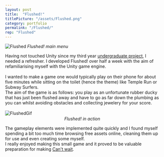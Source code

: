```yaml
---
layout: post
title:  "Flushed!"
titlePicture: "/assets/Flushed.png"
category: portfolio
permalink: "/Flushed/"
rep: "Flushed"
---
```


<!--end-excerpt-->

![Flushed]({{site.url}}/assets/FlushedMenu.png)
*Flushed! main menu*

Having not touched Unity since my third year [undergraduate project][proteinVisualiserLink], I needed a refresher. I developed Flushed! over half a week with the aim of refamiliarising myself with the Unity game engine.\
\
I wanted to make a game one would typically play on their phone for about five minutes while sitting on the toilet (hence the theme) like Temple Run or Subway Surfers.\
The aim of the game is as follows: you play as an unfortunate rubber ducky that has just been flushed away and have to go as far down the plumbing as you can whilst avoiding obstacles and collecting jewelery for your score.\
\
![FlushedGif]({{site.url}}/assets/Flushed.gif)
<p style="text-align:center; margin-top:-13px">
<em>Flushed! in action</em>
</p>

The gameplay elements were implemented quite quickly and I found myself spending a bit too much time browsing free assets online, cleaning them up for use and even creating some myself.\
I really enjoyed making this small game and it proved to be valuable preparation for making [Can't wait][CantWait].

[proteinVisualiserLink]: {{site.url}}/Unity_Protein_Visualiser/
[CantWait]: {{site.url}}/Cant_Wait/

